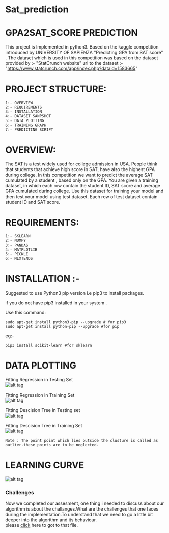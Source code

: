 # Sat_prediction

# GPA2SAT_SCORE PREDICTION 

This project is Implemented in python3.
Based on the kaggle competition introduced by UNIVERSITY OF SAPIENZA "Predicting GPA from SAT score" .
The dataset which is used in this competition was based on the dataset provided by :- "StatCrunch website"
url to the dataset :- "https://www.statcrunch.com/app/index.php?dataid=1583665"


# PROJECT STRUCTURE:
	1:- OVERVIEW
	2:- REQUIREMENTS
	3:- INSTALLATION
	4:- DATASET SANPSHOT
	5:- DATA PLOTTING
	6:- TRAINING GRAPH
	7:- PREDICTING SCRIPT

	
# OVERVIEW:

The SAT is a test widely used for college admission in USA. People think that students that achieve high score in SAT, have also the highest GPA during college. In this competition we want to predict the average SAT cumulated by a student , based only on the GPA.
You are given a training dataset, in which each row contain the student ID, SAT score and average GPA cumulated during college. Use this dataset for training your model and then test your model using test dataset. Each row of test dataset contain student ID and SAT score.

# REQUIREMENTS:

	1:- SKLEARN
	2:- NUMPY
	3:- PANDAS
	4:- MATPLOTLIB
	5:- PICKLE
	6:- MLXTENDS
	

# INSTALLATION :-

Suggested to use Python3 pip version i.e pip3 to install packages.

if you do not have pip3 installed in your system .

Use this command:

	sudo apt-get install python3-pip --upgrade # for pip3
	sudo apt-get install python-pip --upgrade #for pip 
eg:- 
	
	pip3 install scikit-learn #for sklearn 

# DATA PLOTTING

Fitting Regression in Testing Set                                   
![alt tag](https://github.com/vshantam/Sat_prediction/blob/master/Image/Figure_1-1.png)

Fitting Regression in Training Set                        
![alt tag](https://github.com/vshantam/Sat_prediction/blob/master/Image/Figure_1.png)

Fitting Descision Tree in Testing set                    
![alt tag](https://github.com/vshantam/Sat_prediction/blob/master/Image/Figure_3-2.png)

Fitting Descision Tree in Training Set                       
![alt tag](https://github.com/vshantam/Sat_prediction/blob/master/Image/Figure_3.png)

	Note : The point point which lies outside the clusture is called as outlier.these points are to be neglected.
	
# LEARNING CURVE    
![alt tag](https://github.com/vshantam/Sat_prediction/blob/master/Image/Figure_4.png)

### Challenges

Now we completed our assesment, one thing i needed to discuss about our algorithm is about the challanges.What are the challenges that one faces during the implementation.To understand that we need to go a little bit deeper into the algorithm and its behaviour.<br>please [click](./challanges.md) here to got to that file.

